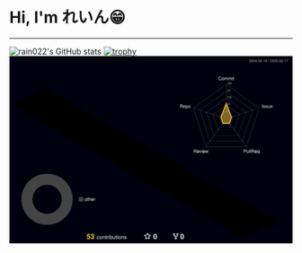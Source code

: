 # Hi, I'm **れいん😁**

---

![rain022's GitHub stats](https://github-readme-stats-git-master-rain022s-projects.vercel.app/api?username=rain022&count_private=true&theme=tokyonight&show_icons=true)
[![trophy](https://github-profile-trophy.vercel.app/?username=rain022&theme=onedark&column=8
)](https://github.com/ryo-ma/github-profile-trophy)
![](./profile-3d-contrib/profile-night-rainbow.svg)

